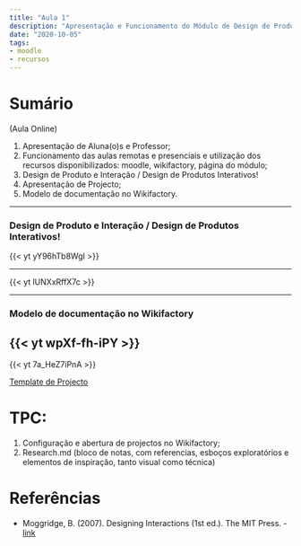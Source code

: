 ```yaml
---
title: "Aula 1"
description: "Apresentação e Funcionamento do Módulo de Design de Produto"
date: "2020-10-05"
tags:
- moodle
- recursos
---
```


# Sumário

(Aula Online)

1. Apresentação de Aluna(o)s e Professor;
2. Funcionamento das aulas remotas e presenciais e utilização dos recursos disponibilizados: moodle, wikifactory, página do módulo;
3. Design de Produto e Interação / Design de Produtos Interativos!
4. Apresentação de Projecto;
5. Modelo de documentação no Wikifactory.


---
### Design de Produto e Interação / Design de Produtos Interativos!

{{< yt yY96hTb8WgI >}}

---

{{< yt lUNXxRffX7c >}}

---
### Modelo de documentação no Wikifactory

{{< yt wpXf-fh-iPY >}}
---

{{< yt 7a_HeZ7iPnA >}}




[Template de Projecto](https://wikifactory.com/+wikifactory/wikifactory-demo-project)

# TPC:

1. Configuração e abertura de projectos no Wikifactory;
2. Research.md (bloco de notas, com referencias, esboços exploratórios e elementos de inspiração, tanto visual como técnica)

# Referências

* Moggridge, B. (2007). Designing Interactions (1st ed.). The MIT Press. - [link](https://www.designinginteractions.com/)

